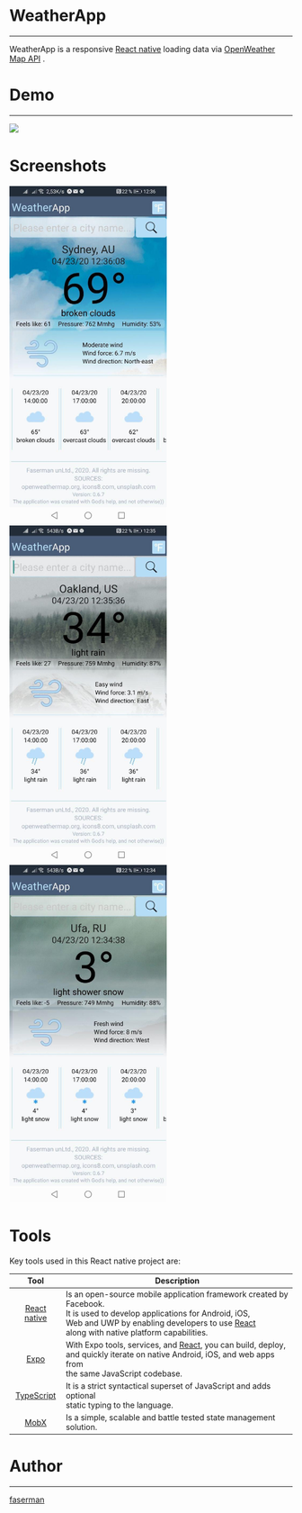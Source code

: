 <h1>WeatherApp</h1>
<hr>
<p>
  WeatherApp is a responsive 
  <a href="https://reactnative.dev/" rel="nofollow">React native</a>
   loading data via 
  <a href="https://openweathermap.org/api" rel="nofollow">OpenWeather Map API</a>
   .
</p>
<h1>Demo</h1>
<hr>
<img src="images&demo/animation.gif">
<h1>Screenshots</h1>
<p>
  <img src="images&demo/photo_2020-04-23_12-45-39.jpg" width="280" height="600">
  <img src="images&demo/photo_2020-04-23_12-45-43.jpg" width="280" height="600">
  <img src="images&demo/photo_2020-04-23_12-45-47.jpg" width="280" height="600">
</p>
<h1>Tools</h1>
<p>Key tools used in this React native project are:</p>
<table>
  <thead>
    <tr>
      <th align="center">Tool</th>
      <th>Description</th>
    </tr>
  </thead>
  <tbody>
    <tr>
      <td align="center">
        <a href="https://reactnative.dev/" rel="nofollow">React native</a>
      </td>
      <td>
        Is an open-source mobile application framework created by Facebook.<br>
        It is used to develop applications for Android, iOS,<br>
        Web and UWP by enabling developers to use <a href="https://ru.reactjs.org/" rel="nofollow">React</a> <br>
        along with native platform capabilities.
      </td>
    </tr>
    <tr>
      <td align="center">
        <a href="https://expo.io/" rel="nofollow">Expo</a>
      </td>
      <td>
        With Expo tools, services, and <a href="https://ru.reactjs.org/" rel="nofollow">React</a>, you can build, deploy,<br>
        and quickly iterate on native Android, iOS, and web apps from<br>
        the same JavaScript codebase.
      </td>
    </tr>
    <tr>
      <td align="center">
        <a href="https://www.typescriptlang.org/index.html" rel="nofollow">TypeScript</a>
      </td>
      <td>
        It is a strict syntactical superset of JavaScript and adds optional<br>
        static typing to the language.
      </td>
    </tr>
    <tr>
      <td align="center">
        <a href="https://mobx.js.org/README.html" rel="nofollow">MobX</a>
      </td>
      <td>
        Is a simple, scalable and battle tested state management solution.
      </td>
    </tr>
  </tbody>
</table>
<h1>Author</h1>
<hr>
<a href="https://github.com/faserman" rel="nofollow">faserman</a>
